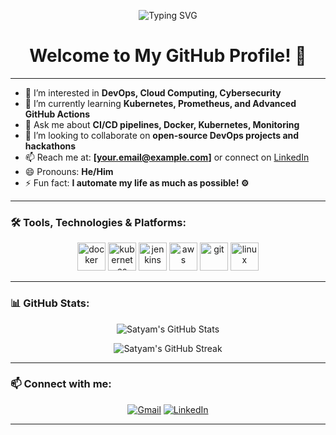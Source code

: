 <p align="center">
  <img src="https://readme-typing-svg.herokuapp.com?font=Fira+Code&size=28&pause=1000&color=00F7FF&center=true&vCenter=true&width=800&height=100&lines=Hi+%F0%9F%91%8B%2C+I'm+Satyam!;DevOps+%7C+Cloud+Computing+%7C+Cybersecurity+Enthusiast;Let's+build+amazing+things+together+%F0%9F%9A%80" alt="Typing SVG" />
</p>

<h1 align="center">Welcome to My GitHub Profile! 🚀</h1>

---

- 👀 I’m interested in **DevOps, Cloud Computing, Cybersecurity**
- 🌱 I’m currently learning **Kubernetes, Prometheus, and Advanced GitHub Actions**
- 💬 Ask me about **CI/CD pipelines, Docker, Kubernetes, Monitoring**
- 💞️ I’m looking to collaborate on **open-source DevOps projects and hackathons**
- 📫 Reach me at: **[your.email@example.com]** or connect on [LinkedIn](https://linkedin.com/in/your-linkedin-profile)
- 😄 Pronouns: **He/Him**
- ⚡ Fun fact: **I automate my life as much as possible! ⚙️**

---

### 🛠️ Tools, Technologies & Platforms:

<p align="center">
  <img src="https://cdn.jsdelivr.net/gh/devicons/devicon/icons/docker/docker-original.svg" alt="docker" width="45" height="45"/>
  <img src="https://cdn.jsdelivr.net/gh/devicons/devicon/icons/kubernetes/kubernetes-plain.svg" alt="kubernetes" width="45" height="45"/>
  <img src="https://cdn.jsdelivr.net/gh/devicons/devicon/icons/jenkins/jenkins-original.svg" alt="jenkins" width="45" height="45"/>
  <img src="https://cdn.jsdelivr.net/gh/devicons/devicon/icons/amazonwebservices/amazonwebservices-original.svg" alt="aws" width="45" height="45"/>
  <img src="https://cdn.jsdelivr.net/gh/devicons/devicon/icons/git/git-original.svg" alt="git" width="45" height="45"/>
  <img src="https://cdn.jsdelivr.net/gh/devicons/devicon/icons/linux/linux-original.svg" alt="linux" width="45" height="45"/>
</p>

---

### 📊 GitHub Stats:

<p align="center">
  <img src="https://github-readme-stats.vercel.app/api?username=Satyam5367&show_icons=true&theme=tokyonight" alt="Satyam's GitHub Stats" />
</p>

<p align="center">
  <img src="https://github-readme-streak-stats.herokuapp.com?user=Satyam5367&theme=tokyonight" alt="Satyam's GitHub Streak" />
</p>

---

### 📫 Connect with me:

<p align="center">
  <a href="mailto:your.email@example.com"><img src="https://img.shields.io/badge/Gmail-D14836?style=for-the-badge&logo=gmail&logoColor=white" alt="Gmail"/></a>
  <a href="https://linkedin.com/in/your-linkedin-profile"><img src="https://img.shields.io/badge/LinkedIn-0A66C2?style=for-the-badge&logo=linkedin&logoColor=white" alt="LinkedIn"/></a>
</p>

---


